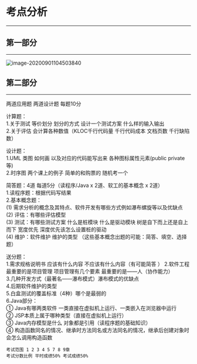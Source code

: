 # 考点分析



---


## 第一部分

---



![image-20200901104503840](Img/image-20200901104503840.png)



## 第二部分
---



两道应用题
两道设计题 每题10分

计算题：  
1.关于测试 等价划分 划分的方式 设计一个测试方案 什么样的输入输出  
2.关于评估 会计算各种数值（KLOC千行代码量 千行代码成本 文档页数 千行缺陷数）

设计题：  
1.UML 类图 如何画 以及对应的代码能写出来 各种图标属性元素(public private等)   
2.时序图 两个课上的例子 简单的和购票的 随机考一个  

简答题：4道 每道5分（读程序/Java x 2道、软工的基本概念 x 2道）  
1.读程序题：根据代码写结果  
2.基本概念题：  
(1) 需求分析的概念及其特点、软件开发有哪些方式例如瀑布螺旋等以及优缺点  
(2) 评估：有哪些评估模型  
(3) 测试：有哪些测试方案 什么是桩模块 什么是驱动模块 树是自下而上还是自上而下 宽度优先 深度优先该怎么设置桩的驱动  
(4) 维护：软件维护 维护的类型
（这些基本概念出题的可能：简答、填空、选择题）  

送分题：  
1.需求规格说明书 应该有什么内容 不应该有什么内容（有可能简答  ）
2.软件工程最重要的是项目管理 项目管理有几个要素 最重要的是——人（协作能力）  
3.几种开发方式（最著名——瀑布模式）瀑布模式的优缺点  
4.后期软件维护的类型  
5.白盒测试的覆盖标准（4种）哪个是最弱的  
6.Java部分：  
① Java有哪两类软件 一类直接在虚拟机上运行、一类嵌入在浏览器中运行  
② JSP本质上属于哪种类型（直接在虚拟机上运行）  
③ Java内存模型是什么 对象都是引用（读程序题的基础知识）  
④ 构造函数同名的情况、继承时方法同名或方法同名的情况，继承后创建对象时会怎么调用构造函数  


```
考试范围 1 2 3 4 5 7 8 9章
考试分数比例 平时成绩50% 考试成绩50% 
```